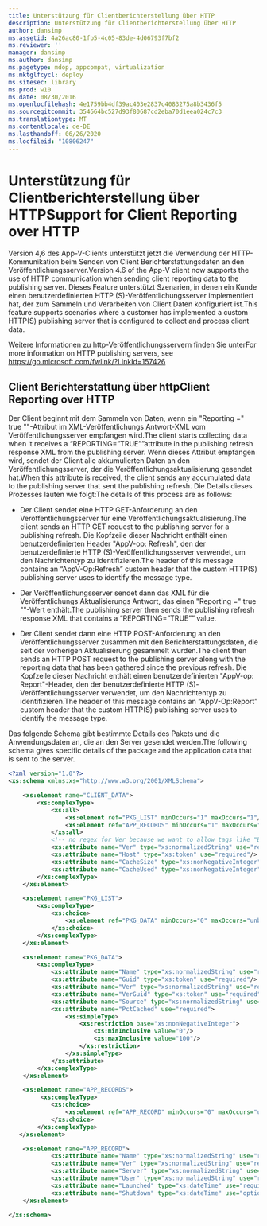 ```yaml
---
title: Unterstützung für Clientberichterstellung über HTTP
description: Unterstützung für Clientberichterstellung über HTTP
author: dansimp
ms.assetid: 4a26ac80-1fb5-4c05-83de-4d06793f7bf2
ms.reviewer: ''
manager: dansimp
ms.author: dansimp
ms.pagetype: mdop, appcompat, virtualization
ms.mktglfcycl: deploy
ms.sitesec: library
ms.prod: w10
ms.date: 08/30/2016
ms.openlocfilehash: 4e1759bb4df39ac403e2837c4083275a8b3436f5
ms.sourcegitcommit: 354664bc527d93f80687cd2eba70d1eea024c7c3
ms.translationtype: MT
ms.contentlocale: de-DE
ms.lasthandoff: 06/26/2020
ms.locfileid: "10806247"
---
```

# <span data-ttu-id="51566-103">Unterstützung für Clientberichterstellung über HTTP</span><span class="sxs-lookup"><span data-stu-id="51566-103">Support for Client Reporting over HTTP</span></span>


<span data-ttu-id="51566-104">Version 4,6 des App-V-Clients unterstützt jetzt die Verwendung der HTTP-Kommunikation beim Senden von Client Berichterstattungsdaten an den Veröffentlichungsserver.</span><span class="sxs-lookup"><span data-stu-id="51566-104">Version 4.6 of the App-V client now supports the use of HTTP communication when sending client reporting data to the publishing server.</span></span> <span data-ttu-id="51566-105">Dieses Feature unterstützt Szenarien, in denen ein Kunde einen benutzerdefinierten HTTP (S)-Veröffentlichungsserver implementiert hat, der zum Sammeln und Verarbeiten von Client Daten konfiguriert ist.</span><span class="sxs-lookup"><span data-stu-id="51566-105">This feature supports scenarios where a customer has implemented a custom HTTP(S) publishing server that is configured to collect and process client data.</span></span>

<span data-ttu-id="51566-106">Weitere Informationen zu http-Veröffentlichungsservern finden Sie unter</span><span class="sxs-lookup"><span data-stu-id="51566-106">For more information on HTTP publishing servers, see</span></span> <https://go.microsoft.com/fwlink/?LinkId=157426>

## <span data-ttu-id="51566-107">Client Berichterstattung über http</span><span class="sxs-lookup"><span data-stu-id="51566-107">Client Reporting over HTTP</span></span>


<span data-ttu-id="51566-108">Der Client beginnt mit dem Sammeln von Daten, wenn ein "Reporting =" true ""-Attribut im XML-Veröffentlichungs Antwort-XML vom Veröffentlichungsserver empfangen wird.</span><span class="sxs-lookup"><span data-stu-id="51566-108">The client starts collecting data when it receives a “REPORTING=”TRUE””attribute in the publishing refresh response XML from the publishing server.</span></span> <span data-ttu-id="51566-109">Wenn dieses Attribut empfangen wird, sendet der Client alle akkumulierten Daten an den Veröffentlichungsserver, der die Veröffentlichungsaktualisierung gesendet hat.</span><span class="sxs-lookup"><span data-stu-id="51566-109">When this attribute is received, the client sends any accumulated data to the publishing server that sent the publishing refresh.</span></span> <span data-ttu-id="51566-110">Die Details dieses Prozesses lauten wie folgt:</span><span class="sxs-lookup"><span data-stu-id="51566-110">The details of this process are as follows:</span></span>

-   <span data-ttu-id="51566-111">Der Client sendet eine HTTP GET-Anforderung an den Veröffentlichungsserver für eine Veröffentlichungsaktualisierung.</span><span class="sxs-lookup"><span data-stu-id="51566-111">The client sends an HTTP GET request to the publishing server for a publishing refresh.</span></span> <span data-ttu-id="51566-112">Die Kopfzeile dieser Nachricht enthält einen benutzerdefinierten Header "AppV-op: Refresh", den der benutzerdefinierte HTTP (S)-Veröffentlichungsserver verwendet, um den Nachrichtentyp zu identifizieren.</span><span class="sxs-lookup"><span data-stu-id="51566-112">The header of this message contains an “AppV-Op:Refresh” custom header that the custom HTTP(S) publishing server uses to identify the message type.</span></span>

-   <span data-ttu-id="51566-113">Der Veröffentlichungsserver sendet dann das XML für die Veröffentlichungs Aktualisierungs Antwort, das einen "Reporting =" true ""-Wert enthält.</span><span class="sxs-lookup"><span data-stu-id="51566-113">The publishing server then sends the publishing refresh response XML that contains a “REPORTING=”TRUE”” value.</span></span>

-   <span data-ttu-id="51566-114">Der Client sendet dann eine HTTP POST-Anforderung an den Veröffentlichungsserver zusammen mit den Berichterstattungsdaten, die seit der vorherigen Aktualisierung gesammelt wurden.</span><span class="sxs-lookup"><span data-stu-id="51566-114">The client then sends an HTTP POST request to the publishing server along with the reporting data that has been gathered since the previous refresh.</span></span> <span data-ttu-id="51566-115">Die Kopfzeile dieser Nachricht enthält einen benutzerdefinierten "AppV-op: Report"-Header, den der benutzerdefinierte HTTP (S)-Veröffentlichungsserver verwendet, um den Nachrichtentyp zu identifizieren.</span><span class="sxs-lookup"><span data-stu-id="51566-115">The header of this message contains an “AppV-Op:Report” custom header that the custom HTTP(S) publishing server uses to identify the message type.</span></span>

<span data-ttu-id="51566-116">Das folgende Schema gibt bestimmte Details des Pakets und die Anwendungsdaten an, die an den Server gesendet werden.</span><span class="sxs-lookup"><span data-stu-id="51566-116">The following schema gives specific details of the package and the application data that is sent to the server.</span></span>

```xml
<?xml version="1.0"?>
<xs:schema xmlns:xs="http://www.w3.org/2001/XMLSchema">

    <xs:element name="CLIENT_DATA">
        <xs:complexType>
            <xs:all>
                <xs:element ref="PKG_LIST" minOccurs="1" maxOccurs="1"/>
                <xs:element ref="APP_RECORDS" minOccurs="1" maxOccurs="1"/>
            </xs:all>
            <!-- no regex for Ver because we want to allow tags like "Beta" -->
            <xs:attribute name="Ver" type="xs:normalizedString" use="required"/>
            <xs:attribute name="Host" type="xs:token" use="required"/>
            <xs:attribute name="CacheSize" type="xs:nonNegativeInteger" use="required"/>
            <xs:attribute name="CacheUsed" type="xs:nonNegativeInteger" use="required"/>
        </xs:complexType>
    </xs:element>

    <xs:element name="PKG_LIST">
        <xs:complexType>
            <xs:choice>
                <xs:element ref="PKG_DATA" minOccurs="0" maxOccurs="unbounded"/>
            </xs:choice>
        </xs:complexType>
    </xs:element>

    <xs:element name="PKG_DATA">
        <xs:complexType>
            <xs:attribute name="Name" type="xs:normalizedString" use="required"/>
            <xs:attribute name="Guid" type="xs:token" use="required"/>
            <xs:attribute name="Ver" type="xs:normalizedString" use="required"/>
            <xs:attribute name="VerGuid" type="xs:token" use="required"/>
            <xs:attribute name="Source" type="xs:normalizedString" use="required"/>
            <xs:attribute name="PctCached" use="required">
                <xs:simpleType>
                    <xs:restriction base="xs:nonNegativeInteger">
                        <xs:minInclusive value="0"/>
                        <xs:maxInclusive value="100"/>
                    </xs:restriction>
                </xs:simpleType>
            </xs:attribute>
        </xs:complexType>
    </xs:element>

    <xs:element name="APP_RECORDS">
         <xs:complexType>
            <xs:choice>
                <xs:element ref="APP_RECORD" minOccurs="0" maxOccurs="unbounded"/>
            </xs:choice>
        </xs:complexType>
   </xs:element>

    <xs:element name="APP_RECORD">
            <xs:attribute name="Name" type="xs:normalizedString" use="required"/>
            <xs:attribute name="Ver" type="xs:normalizedString" use="required"/>
            <xs:attribute name="Server" type="xs:normalizedString" use="required"/>
            <xs:attribute name="User" type="xs:normalizedString" use="required"/>
            <xs:attribute name="Launched" type="xs:dateTime" use="required"/>
            <xs:attribute name="Shutdown" type="xs:dateTime" use="optional"/>
    </xs:element>

</xs:schema>
```

 

 





